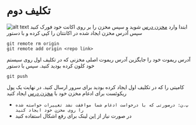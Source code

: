 # تکلیف دوم

ابتدا وارد [مخزن درس](https://github.com/RAAvenger/MabahesVizhe2-GitCourse) شوید و سپس مخزن را بر روی اکانت خود فورک کنید
![alt text](https://github.com/RAAvenger/MabahesVizhe2-GitCourse/blob/master/hw2/img1.jpg?raw=true)
سپس آدرس مخزن ایجاد شده در اکانتتان را کپی کرده و با دستور 
```git
git remote rm origin
git remote add origin <repo link>
```
آدرس ریموت خود را جایگزین آدرس ریموت اصلی مخزنی که در تکلیف اول روی سیستم خود کلون کرده بودید کنید.
سپس با دستور 
```git
git push
```
کامیتی را که در تکلیف اول ایجاد کرده بودید برای سرور ارسال کنید.
در نهایت یک پول ریکوئست برای ادغام مخزن خود با [مخزن درس](https://github.com/RAAvenger/MabahesVizhe2-GitCourse) ایجاد کنید
- ` پ.ن: درصورتی که با درخواست ادغام شما موافقت نشد تغییرات خواسته شده را روی مخزن خود ایجاد کنید `
- در صورت نیاز از [این](https://stackoverflow.com/questions/14906187/how-to-submit-a-pull-request-from-a-cloned-repo) لینک برای رفع اشکال استفاده کنید